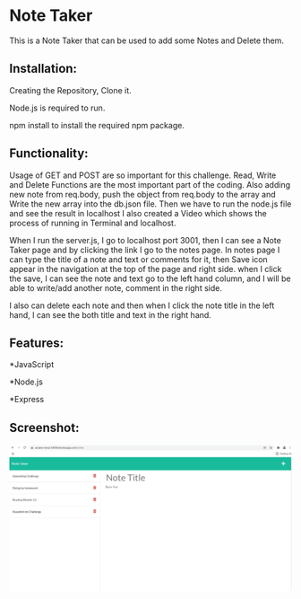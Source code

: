 # Note Taker 

This is a Note Taker that can be used to add some Notes and Delete them.

## Installation:

Creating the Repository, Clone it.

Node.js is required to run.

npm install to install the required npm package.


## Functionality:

Usage of GET and POST are so important for this challenge.
Read, Write and Delete Functions are the most important part of the coding.
Also adding new note from req.body, push the object from req.body to the array
and Write the new array into the db.json file. 
Then we have to run the node.js file and see the result in localhost
I also created a Video which shows the process of running in Terminal and localhost.

When I run the server.js, I go to localhost port 3001, then I can see a Note Taker page and by clicking the link I go to the notes page. In notes page I can type the title of a note and text or comments for it, then Save icon appear in the navigation at the top of the page and right side. when I click the save, I can see the note and text go to the left hand column, and I will be able to write/add another note, comment in the right side.

I also can delete each note and then when I click the note title in the left hand, I can see the both title and text in the right hand.

## Features:

*JavaScript

*Node.js

*Express


## Screenshot:

![Screenshot](notetake.jpg) 